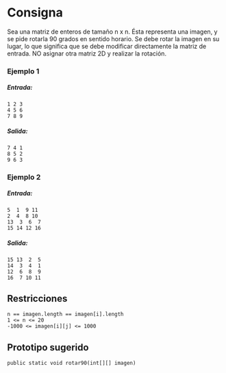 # Consigna
Sea una matriz de enteros de tamaño n x n. Ésta representa una imagen, y se pide rotarla 90 grados en sentido horario.
Se debe rotar la imagen en su lugar, lo que significa que se debe modificar directamente la matriz de entrada.
NO asignar otra matriz 2D y realizar la rotación.

### Ejemplo 1
##### Entrada:
```
1 2 3
4 5 6
7 8 9
```
##### Salida:
```
7 4 1
8 5 2
9 6 3
```
### Ejemplo 2
##### Entrada:
```
5  1  9 11
2  4  8 10
13  3  6  7
15 14 12 16
```
##### Salida:
```
15 13  2  5
14  3  4  1
12  6  8  9
16  7 10 11
```
## Restricciones
```
n == imagen.length == imagen[i].length
1 <= n <= 20
-1000 <= imagen[i][j] <= 1000
```
## Prototipo sugerido
`public static void rotar90(int[][] imagen)`